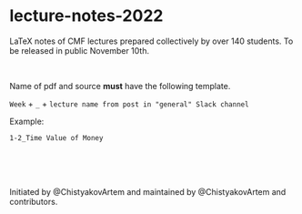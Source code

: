 # lecture-notes-2022
LaTeX notes of CMF lectures prepared collectively by over 140 students. To be released in public November 10th.

<br/>

Name of pdf and source **must** have the following template.

`Week` + `_` + `lecture name from post in "general" Slack channel`

Example:

`1-2_Time Value of Money`

<br/>
<br/>
<br/>

Initiated by @ChistyakovArtem and maintained by @ChistyakovArtem and contributors. 
